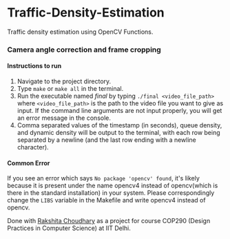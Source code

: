 # Traffic-Density-Estimation
Traffic density estimation using OpenCV Functions.
### Camera angle correction and frame cropping

#### Instructions to run

1. Navigate to the project directory.
2. Type `make` or `make all` in the terminal.
3. Run the executable named *final*  by typing `./final <video_file_path>` where `<video_file_path>` is the path to the video file you want to give as input. If the command line arguments are not input properly, you will get an error message in the console.
4. Comma separated values of the timestamp (in seconds), queue density, and dynamic density will be output to the terminal, with each row being separated by a newline (and the last row ending with a newline character).

#### Common Error
If you see an error which says  `No package 'opencv' found`, it's likely because it is present under the name opencv4 instead of opencv(which is there in the standard installation) in your system. Please correspondingly change the `LIBS` variable in the Makefile and write opencv4 instead of opencv.

Done with [Rakshita Choudhary](https://github.com/rakshitachoudhary) as a project for course COP290 (Design Practices in Computer Science) at IIT Delhi. 
